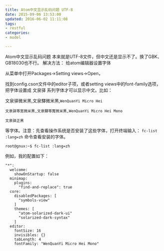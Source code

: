 ```yaml
---
title: Atom中文显示乱码问题 UTF-8 
date: 2015-09-06 13:53:00
updated: 2016-06-02 11:11:08
tags: 
- restful
categories: 
- model

---
```

Atom中文显示乱码问题 本来就是UTF-8文件，但中文还是显示不了。换了GBK、GB18030也不行。
解决方法： 给atom编辑器设置字体

从菜单中打开Packages->Setting views->Open，

 找到config.cson文件中的editor子项，或者setting views中的font-family选项，把字体设置成 文泉驿 系列字体才可以显示中文。比如：


<!--more-->


文泉驿微米黑,文泉驛微米黑,`WenQuanYi Micro Hei`

`文泉驿等宽微米黑,文泉驛等寬微米黑,WenQuanYi Micro Hei Mono`

`文泉驿正黑`


等字体。注意：先查看操作系统是否安装了这些字体，打开终端输入： `fc-list :lang=zh` 命令查看安装的字体。

`root@gnux:~$ fc-list :lang=zh`

例如，我的配置如下：

    "*":
      welcome:
        showOnStartup: false
      minimap:
        plugins:
          "find-and-replace": true
      core:
        disabledPackages: [
          "symbols-view"
        ]
        themes: [
          "atom-solarized-dark-ui"
          "solarized-dark-syntax"
        ]
      editor:
        fontSize: 16
        invisibles: {}
        tabLength: 4
        fontFamily: "WenQuanYi Micro Hei Mono"
